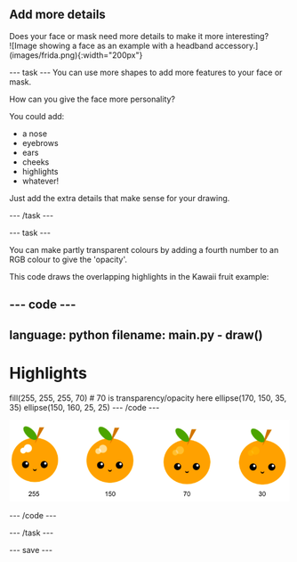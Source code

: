 ## Add more details

<div style="display: flex; flex-wrap: wrap">
<div style="flex-basis: 200px; flex-grow: 1; margin-right: 15px;">
Does your face or mask need more details to make it more interesting? 
</div>
<div>
![Image showing a face as an example with a headband accessory.](images/frida.png){:width="200px"}
</div>
</div>

--- task ---
You can use more shapes to add more features to your face or mask.

How can you give the face more personality? 

You could add:

+ a nose
+ eyebrows
+ ears
+ cheeks
+ highlights
+ whatever!

Just add the extra details that make sense for your drawing.

--- /task ---

--- task ---

You can make partly transparent colours by adding a fourth number to an RGB colour to give the 'opacity'.

This code draws the overlapping highlights in the Kawaii fruit example:

--- code ---
---
language: python
filename: main.py - draw()
---

  # Highlights
  fill(255, 255, 255, 70) # 70 is transparency/opacity here
  ellipse(170, 150, 35, 35)
  ellipse(150, 160, 25, 25)
--- /code ---

![kawaii fruit image with highlights at different opacities: 30, 70, 150, 255. 30 is more opaque and 255 is less opaqe](images/opacity.png)


--- /code ---

--- /task ---

--- save ---
